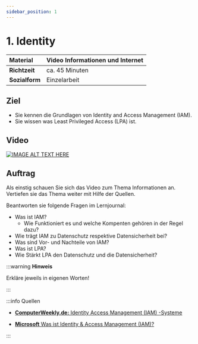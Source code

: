 ```yaml
---
sidebar_position: 1
---
```


# 1. Identity


| **Material**   | Video Informationen und Internet              |
| :------------- | :-------------------------------------------- |
| **Richtzeit**  | ca. 45 Minuten                                |
| **Sozialform** | Einzelarbeit                                  |

## Ziel

* Sie kennen die Grundlagen von  Identity and Access Management (IAM).
* Sie wissen was Least Privileged Access (LPA) ist.

## Video

[![IMAGE ALT TEXT HERE](https://via.placeholder.com/600x400)](https://www.youtube.com/watch?v=k1BneeJTDcU&ab_channel=boburnham)

## Auftrag

Als einstig schauen Sie sich das Video zum Thema Informationen an. Vertiefen sie das Thema weiter mit Hilfe der Quellen.

Beantworten sie folgende Fragen im Lernjournal:

- Was ist IAM?
  - Wie Funktioniert es und welche Kompenten gehören in der Regel dazu?
- Wie trägt IAM zu Datenschutz respektive Datensicherheit bei?
- Was sind Vor- und Nachteile von IAM?
- Was ist LPA?
 - Wie Stärkt LPA den Datenschutz und die Datensicherheit?


:::warning **Hinweis**

Erkläre jeweils in eigenen Worten!

:::

:::info Quellen

- [**ComputerWeekly.de:** Identity Access Management (IAM) -Systeme](https://www.computerweekly.com/de/definition/Identity-Access-Management-IAM-Systeme)

- [**Microsoft** Was ist Identity & Access Management (IAM)?](https://www.microsoft.com/de-de/security/business/security-101/what-is-identity-access-management-iam)


:::